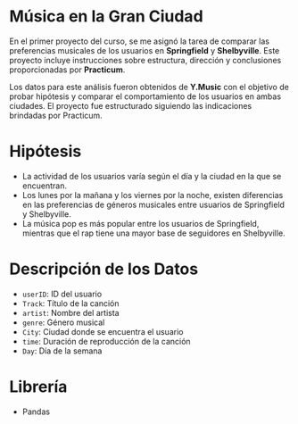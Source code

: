 # Música en la Gran Ciudad

En el primer proyecto del curso, se me asignó la tarea de comparar las preferencias musicales de los usuarios en **Springfield** y **Shelbyville**. Este proyecto incluye instrucciones sobre estructura, dirección y conclusiones proporcionadas por **Practicum**.

Los datos para este análisis fueron obtenidos de **Y.Music** con el objetivo de probar hipótesis y comparar el comportamiento de los usuarios en ambas ciudades. El proyecto fue estructurado siguiendo las indicaciones brindadas por Practicum.

# Hipótesis

- La actividad de los usuarios varía según el día y la ciudad en la que se encuentran.  
- Los lunes por la mañana y los viernes por la noche, existen diferencias en las preferencias de géneros musicales entre usuarios de Springfield y Shelbyville.  
- La música pop es más popular entre los usuarios de Springfield, mientras que el rap tiene una mayor base de seguidores en Shelbyville.

# Descripción de los Datos

- `userID`: ID del usuario  
- `Track`: Título de la canción  
- `artist`: Nombre del artista  
- `genre`: Género musical  
- `City`: Ciudad donde se encuentra el usuario  
- `time`: Duración de reproducción de la canción  
- `Day`: Día de la semana  

# Librería

- Pandas